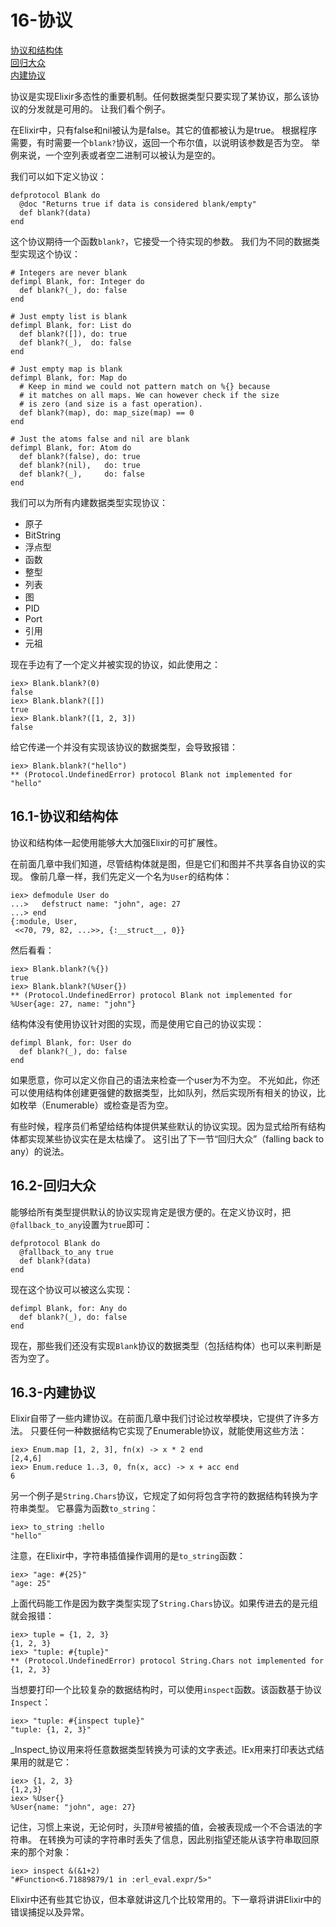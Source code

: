 16-协议
========
[协议和结构体](#161-%E5%8D%8F%E8%AE%AE%E5%92%8C%E7%BB%93%E6%9E%84%E4%BD%93)<br/>
[回归大众](#162-%E5%9B%9E%E5%BD%92%E5%A4%A7%E4%BC%97)<br/>
[内建协议](#163-%E5%86%85%E5%BB%BA%E5%8D%8F%E8%AE%AE)<br/>

协议是实现Elixir多态性的重要机制。任何数据类型只要实现了某协议，那么该协议的分发就是可用的。
让我们看个例子。

在Elixir中，只有false和nil被认为是false。其它的值都被认为是true。
根据程序需要，有时需要一个```blank?```协议，返回一个布尔值，以说明该参数是否为空。
举例来说，一个空列表或者空二进制可以被认为是空的。

我们可以如下定义协议：
```
defprotocol Blank do
  @doc "Returns true if data is considered blank/empty"
  def blank?(data)
end
```

这个协议期待一个函数```blank?```，它接受一个待实现的参数。
我们为不同的数据类型实现这个协议：
```
# Integers are never blank
defimpl Blank, for: Integer do
  def blank?(_), do: false
end

# Just empty list is blank
defimpl Blank, for: List do
  def blank?([]), do: true
  def blank?(_),  do: false
end

# Just empty map is blank
defimpl Blank, for: Map do
  # Keep in mind we could not pattern match on %{} because
  # it matches on all maps. We can however check if the size
  # is zero (and size is a fast operation).
  def blank?(map), do: map_size(map) == 0
end

# Just the atoms false and nil are blank
defimpl Blank, for: Atom do
  def blank?(false), do: true
  def blank?(nil),   do: true
  def blank?(_),     do: false
end
```

我们可以为所有内建数据类型实现协议：
  - 原子
  - BitString
  - 浮点型
  - 函数
  - 整型
  - 列表
  - 图
  - PID
  - Port
  - 引用
  - 元祖

现在手边有了一个定义并被实现的协议，如此使用之：
```
iex> Blank.blank?(0)
false
iex> Blank.blank?([])
true
iex> Blank.blank?([1, 2, 3])
false
```

给它传递一个并没有实现该协议的数据类型，会导致报错：
```
iex> Blank.blank?("hello")
** (Protocol.UndefinedError) protocol Blank not implemented for "hello"
```

## 16.1-协议和结构体
协议和结构体一起使用能够大大加强Elixir的可扩展性。<br/>

在前面几章中我们知道，尽管结构体就是图，但是它们和图并不共享各自协议的实现。
像前几章一样，我们先定义一个名为```User```的结构体：
```
iex> defmodule User do
...>   defstruct name: "john", age: 27
...> end
{:module, User,
 <<70, 79, 82, ...>>, {:__struct__, 0}}
 ```
 然后看看：
 ```
iex> Blank.blank?(%{})
true
iex> Blank.blank?(%User{})
** (Protocol.UndefinedError) protocol Blank not implemented for %User{age: 27, name: "john"}
```

结构体没有使用协议针对图的实现，而是使用它自己的协议实现：
```
defimpl Blank, for: User do
  def blank?(_), do: false
end
```

如果愿意，你可以定义你自己的语法来检查一个user为不为空。
不光如此，你还可以使用结构体创建更强健的数据类型，比如队列，然后实现所有相关的协议，比如枚举（Enumerable）或检查是否为空。

有些时候，程序员们希望给结构体提供某些默认的协议实现。因为显式给所有结构体都实现某些协议实在是太枯燥了。
这引出了下一节“回归大众”（falling back to any）的说法。

## 16.2-回归大众
能够给所有类型提供默认的协议实现肯定是很方便的。在定义协议时，把```@fallback_to_any```设置为```true```即可：
```
defprotocol Blank do
  @fallback_to_any true
  def blank?(data)
end
```
现在这个协议可以被这么实现：
```
defimpl Blank, for: Any do
  def blank?(_), do: false
end
```

现在，那些我们还没有实现```Blank```协议的数据类型（包括结构体）也可以来判断是否为空了。

## 16.3-内建协议
Elixir自带了一些内建协议。在前面几章中我们讨论过枚举模块，它提供了许多方法。
只要任何一种数据结构它实现了Enumerable协议，就能使用这些方法：

```
iex> Enum.map [1, 2, 3], fn(x) -> x * 2 end
[2,4,6]
iex> Enum.reduce 1..3, 0, fn(x, acc) -> x + acc end
6
```

另一个例子是```String.Chars```协议，它规定了如何将包含字符的数据结构转换为字符串类型。
它暴露为函数```to_string```：
```
iex> to_string :hello
"hello"
```

注意，在Elixir中，字符串插值操作调用的是```to_string```函数：
```
iex> "age: #{25}"
"age: 25"
```
上面代码能工作是因为数字类型实现了```String.Chars```协议。如果传进去的是元组就会报错：
```
iex> tuple = {1, 2, 3}
{1, 2, 3}
iex> "tuple: #{tuple}"
** (Protocol.UndefinedError) protocol String.Chars not implemented for {1, 2, 3}
```

当想要打印一个比较复杂的数据结构时，可以使用```inspect```函数。该函数基于协议```Inspect```：
```
iex> "tuple: #{inspect tuple}"
"tuple: {1, 2, 3}"
```

_Inspect_协议用来将任意数据类型转换为可读的文字表述。IEx用来打印表达式结果用的就是它：
```
iex> {1, 2, 3}
{1,2,3}
iex> %User{}
%User{name: "john", age: 27}
```

记住，习惯上来说，无论何时，头顶#号被插的值，会被表现成一个不合语法的字符串。
在转换为可读的字符串时丢失了信息，因此别指望还能从该字符串取回原来的那个对象：
```
iex> inspect &(&1+2)
"#Function<6.71889879/1 in :erl_eval.expr/5>"
```

Elixir中还有些其它协议，但本章就讲这几个比较常用的。下一章将讲讲Elixir中的错误捕捉以及异常。
















  
